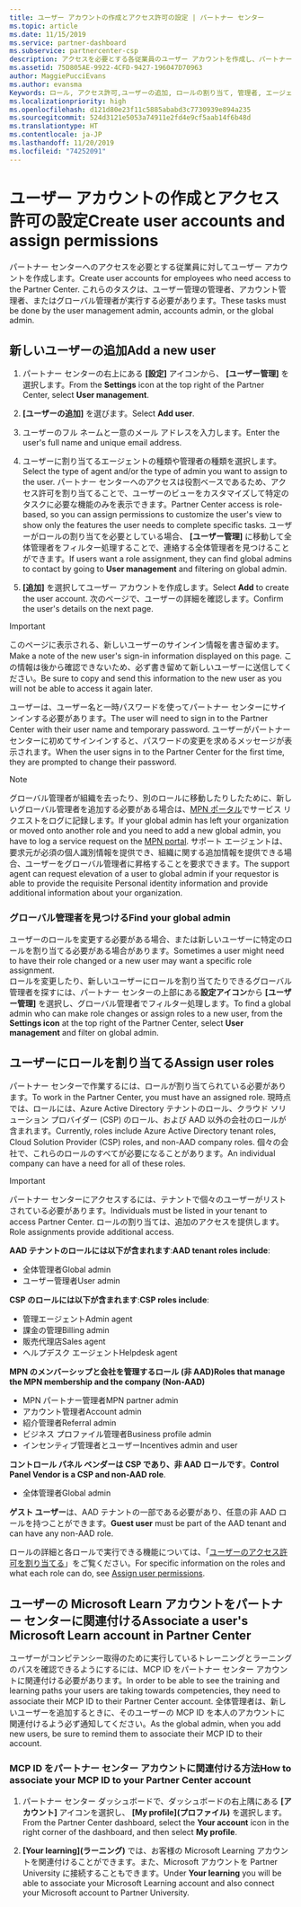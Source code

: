 ```yaml
---
title: ユーザー アカウントの作成とアクセス許可の設定 | パートナー センター
ms.topic: article
ms.date: 11/15/2019
ms.service: partner-dashboard
ms.subservice: partnercenter-csp
description: アクセスを必要とする各従業員のユーザー アカウントを作成し、パートナー センターでロールを割り当てる方法について説明します。 別の管理者特権を持つユーザーが、これを行うことができます。
ms.assetid: 75D805AE-9922-4CFD-9427-196047D70963
author: MaggiePucciEvans
ms.author: evansma
Keywords: ロール, アクセス許可,ユーザーの追加, ロールの割り当て, 管理者, エージェント,
ms.localizationpriority: high
ms.openlocfilehash: d121d80e23f11c5885ababd3c7730939e894a235
ms.sourcegitcommit: 524d3121e5053a74911e2fd4e9cf5aab14f6b48d
ms.translationtype: HT
ms.contentlocale: ja-JP
ms.lasthandoff: 11/20/2019
ms.locfileid: "74252091"
---
```

# <a name="create-user-accounts-and-assign-permissions"></a><span data-ttu-id="31854-105">ユーザー アカウントの作成とアクセス許可の設定</span><span class="sxs-lookup"><span data-stu-id="31854-105">Create user accounts and assign permissions</span></span>

<span data-ttu-id="31854-106">パートナー センターへのアクセスを必要とする従業員に対してユーザー アカウントを作成します。</span><span class="sxs-lookup"><span data-stu-id="31854-106">Create user accounts for employees who need access to the Partner Center.</span></span> <span data-ttu-id="31854-107">これらのタスクは、ユーザー管理の管理者、アカウント管理者、またはグローバル管理者が実行する必要があります。</span><span class="sxs-lookup"><span data-stu-id="31854-107">These tasks must be done by the user management admin, accounts admin, or the global admin.</span></span> 


## <a name="add-a-new-user"></a><span data-ttu-id="31854-108">新しいユーザーの追加</span><span class="sxs-lookup"><span data-stu-id="31854-108">Add a new user</span></span>

1. <span data-ttu-id="31854-109">パートナー センターの右上にある **[設定]** アイコンから、 **[ユーザー管理]** を選択します。</span><span class="sxs-lookup"><span data-stu-id="31854-109">From the **Settings** icon at the top right of the Partner Center, select **User management**.</span></span>

2.  <span data-ttu-id="31854-110">**[ユーザーの追加]** を選びます。</span><span class="sxs-lookup"><span data-stu-id="31854-110">Select **Add user**.</span></span>

3.  <span data-ttu-id="31854-111">ユーザーのフル ネームと一意のメール アドレスを入力します。</span><span class="sxs-lookup"><span data-stu-id="31854-111">Enter the user's full name and unique email address.</span></span>

4.  <span data-ttu-id="31854-112">ユーザーに割り当てるエージェントの種類や管理者の種類を選択します。</span><span class="sxs-lookup"><span data-stu-id="31854-112">Select the type of agent and/or the type of admin you want to assign to the user.</span></span> <span data-ttu-id="31854-113">パートナー センターへのアクセスは役割ベースであるため、アクセス許可を割り当てることで、ユーザーのビューをカスタマイズして特定のタスクに必要な機能のみを表示できます。</span><span class="sxs-lookup"><span data-stu-id="31854-113">Partner Center access is role-based, so you can assign permissions to customize the user's view to show only the features the user needs to complete specific tasks.</span></span>  <span data-ttu-id="31854-114">ユーザーがロールの割り当てを必要としている場合、 **[ユーザー管理]** に移動して全体管理者をフィルター処理することで、連絡する全体管理者を見つけることができます。</span><span class="sxs-lookup"><span data-stu-id="31854-114">If users want a role assignment, they can find global admins to contact by going to **User management** and filtering on global admin.</span></span>

5.  <span data-ttu-id="31854-115">**[追加]** を選択してユーザー アカウントを作成します。</span><span class="sxs-lookup"><span data-stu-id="31854-115">Select **Add** to create the user account.</span></span> <span data-ttu-id="31854-116">次のページで、ユーザーの詳細を確認します。</span><span class="sxs-lookup"><span data-stu-id="31854-116">Confirm the user's details on the next page.</span></span>

> [!IMPORTANT]  
> <span data-ttu-id="31854-117">このページに表示される、新しいユーザーのサインイン情報を書き留めます。</span><span class="sxs-lookup"><span data-stu-id="31854-117">Make a note of the new user's sign-in information displayed on this page.</span></span> <span data-ttu-id="31854-118">この情報は後から確認できないため、必ず書き留めて新しいユーザーに送信してください。</span><span class="sxs-lookup"><span data-stu-id="31854-118">Be sure to copy and send this information to the new user as you will not be able to access it again later.</span></span> 

<span data-ttu-id="31854-119">ユーザーは、ユーザー名と一時パスワードを使ってパートナー センターにサインインする必要があります。</span><span class="sxs-lookup"><span data-stu-id="31854-119">The user will need to sign in to the Partner Center with their user name and temporary password.</span></span> <span data-ttu-id="31854-120">ユーザーがパートナーセンターに初めてサインインすると、パスワードの変更を求めるメッセージが表示されます。</span><span class="sxs-lookup"><span data-stu-id="31854-120">When the user signs in to the Partner Center for the first time, they are prompted to change their password.</span></span> 

> [!NOTE]  
>  <span data-ttu-id="31854-121">グローバル管理者が組織を去ったり、別のロールに移動したりしたために、新しいグローバル管理者を追加する必要がある場合は、[MPN ポータル](https://partner.microsoft.com/support)でサービス リクエストをログに記録します。</span><span class="sxs-lookup"><span data-stu-id="31854-121">If your global admin has left your organization or moved onto another role and you need to add a new global admin, you have to log a service request on the [MPN portal](https://partner.microsoft.com/support).</span></span> <span data-ttu-id="31854-122">サポート エージェントは、要求元が必須の個人識別情報を提供でき、組織に関する追加情報を提供できる場合、ユーザーをグローバル管理者に昇格することを要求できます。</span><span class="sxs-lookup"><span data-stu-id="31854-122">The support agent can request elevation of a user to global admin if your requestor is able to provide the requisite Personal identity information and provide additional information about your organization.</span></span>

### <a name="find-your-global-admin"></a><span data-ttu-id="31854-123">グローバル管理者を見つける</span><span class="sxs-lookup"><span data-stu-id="31854-123">Find your global admin</span></span>

<span data-ttu-id="31854-124">ユーザーのロールを変更する必要がある場合、または新しいユーザーに特定のロールを割り当てる必要がある場合があります。</span><span class="sxs-lookup"><span data-stu-id="31854-124">Sometimes a user might need to have their role changed or a new user may want a specific role assignment.</span></span>  
<span data-ttu-id="31854-125">ロールを変更したり、新しいユーザーにロールを割り当てたりできるグローバル管理者を探すには、パートナー センターの上部にある**設定アイコン**から **[ユーザー管理]** を選択し、グローバル管理者でフィルター処理します。</span><span class="sxs-lookup"><span data-stu-id="31854-125">To find a global admin who can make role changes or assign roles to a new user, from the **Settings icon** at the top right of the Partner Center, select **User management** and filter on global admin.</span></span> 

## <a name="assign-user-roles"></a><span data-ttu-id="31854-126">ユーザーにロールを割り当てる</span><span class="sxs-lookup"><span data-stu-id="31854-126">Assign user roles</span></span>

<span data-ttu-id="31854-127">パートナー センターで作業するには、ロールが割り当てられている必要があります。</span><span class="sxs-lookup"><span data-stu-id="31854-127">To work in the Partner Center, you must have an assigned role.</span></span>  <span data-ttu-id="31854-128">現時点では、ロールには、Azure Active Directory テナントのロール、クラウド ソリューション プロバイダー (CSP) のロール、および AAD 以外の会社のロールが含まれます。</span><span class="sxs-lookup"><span data-stu-id="31854-128">Currently, roles include Azure Active Directory tenant roles, Cloud Solution Provider (CSP) roles, and non-AAD company roles.</span></span> <span data-ttu-id="31854-129">個々の会社で、これらのロールのすべてが必要になることがあります。</span><span class="sxs-lookup"><span data-stu-id="31854-129">An individual company can have a need for all of these roles.</span></span>

>[!Important]
><span data-ttu-id="31854-130">パートナー センターにアクセスするには、テナントで個々のユーザーがリストされている必要があります。</span><span class="sxs-lookup"><span data-stu-id="31854-130">Individuals must be listed in your tenant to access Partner Center.</span></span> <span data-ttu-id="31854-131">ロールの割り当ては、追加のアクセスを提供します。</span><span class="sxs-lookup"><span data-stu-id="31854-131">Role assignments provide additional access.</span></span>


<span data-ttu-id="31854-132">**AAD テナントのロールには以下が含まれます**:</span><span class="sxs-lookup"><span data-stu-id="31854-132">**AAD tenant roles include**:</span></span>
- <span data-ttu-id="31854-133">全体管理者</span><span class="sxs-lookup"><span data-stu-id="31854-133">Global admin</span></span>
- <span data-ttu-id="31854-134">ユーザー管理者</span><span class="sxs-lookup"><span data-stu-id="31854-134">User admin</span></span>

<span data-ttu-id="31854-135">**CSP のロールには以下が含まれます**:</span><span class="sxs-lookup"><span data-stu-id="31854-135">**CSP roles include**:</span></span>
- <span data-ttu-id="31854-136">管理エージェント</span><span class="sxs-lookup"><span data-stu-id="31854-136">Admin agent</span></span>
- <span data-ttu-id="31854-137">課金の管理</span><span class="sxs-lookup"><span data-stu-id="31854-137">Billing admin</span></span>
- <span data-ttu-id="31854-138">販売代理店</span><span class="sxs-lookup"><span data-stu-id="31854-138">Sales agent</span></span>
- <span data-ttu-id="31854-139">ヘルプデスク エージェント</span><span class="sxs-lookup"><span data-stu-id="31854-139">Helpdesk agent</span></span>

<span data-ttu-id="31854-140">**MPN のメンバーシップと会社を管理するロール (非 AAD)**</span><span class="sxs-lookup"><span data-stu-id="31854-140">**Roles that manage the MPN membership and the company (Non-AAD)**</span></span>
- <span data-ttu-id="31854-141">MPN パートナー管理者</span><span class="sxs-lookup"><span data-stu-id="31854-141">MPN partner admin</span></span>
- <span data-ttu-id="31854-142">アカウント管理者</span><span class="sxs-lookup"><span data-stu-id="31854-142">Account admin</span></span>
- <span data-ttu-id="31854-143">紹介管理者</span><span class="sxs-lookup"><span data-stu-id="31854-143">Referral admin</span></span>
- <span data-ttu-id="31854-144">ビジネス プロファイル管理者</span><span class="sxs-lookup"><span data-stu-id="31854-144">Business profile admin</span></span>
- <span data-ttu-id="31854-145">インセンティブ管理者とユーザー</span><span class="sxs-lookup"><span data-stu-id="31854-145">Incentives admin and user</span></span>

<span data-ttu-id="31854-146">**コントロール パネル ベンダーは CSP であり、非 AAD ロールです**。</span><span class="sxs-lookup"><span data-stu-id="31854-146">**Control Panel Vendor is a CSP and non-AAD role**.</span></span>
- <span data-ttu-id="31854-147">全体管理者</span><span class="sxs-lookup"><span data-stu-id="31854-147">Global admin</span></span>

<span data-ttu-id="31854-148">**ゲスト ユーザー**は、AAD テナントの一部である必要があり、任意の非 AAD ロールを持つことができます。</span><span class="sxs-lookup"><span data-stu-id="31854-148">**Guest user** must be part of the AAD tenant and can have any non-AAD role.</span></span>

<span data-ttu-id="31854-149">ロールの詳細と各ロールで実行できる機能については、「[ユーザーのアクセス許可を割り当てる](permissions-overview.md)」をご覧ください。</span><span class="sxs-lookup"><span data-stu-id="31854-149">For specific information on the roles and what each role can do, see [Assign user permissions](permissions-overview.md).</span></span>

## <a name="associate-a-users-microsoft-learn-account-in-partner-center"></a><span data-ttu-id="31854-150">ユーザーの Microsoft Learn アカウントをパートナー センターに関連付ける</span><span class="sxs-lookup"><span data-stu-id="31854-150">Associate a user's Microsoft Learn account in Partner Center</span></span>

<span data-ttu-id="31854-151">ユーザーがコンピテンシー取得のために実行しているトレーニングとラーニングのパスを確認できるようにするには、MCP ID をパートナー センター アカウントに関連付ける必要があります。</span><span class="sxs-lookup"><span data-stu-id="31854-151">In order to be able to see the training and learning paths your users are taking towards competencies, they need to associate their MCP ID to their Partner Center account.</span></span> <span data-ttu-id="31854-152">全体管理者は、新しいユーザーを追加するときに、そのユーザーの MCP ID を本人のアカウントに関連付けるよう必ず通知してください。</span><span class="sxs-lookup"><span data-stu-id="31854-152">As the global admin, when you add new users, be sure to remind them to associate their MCP ID to their account.</span></span> 

### <a name="how-to-associate-your-mcp-id-to-your-partner-center-account"></a><span data-ttu-id="31854-153">MCP ID をパートナー センター アカウントに関連付ける方法</span><span class="sxs-lookup"><span data-stu-id="31854-153">How to associate your MCP ID to your Partner Center account</span></span>

1. <span data-ttu-id="31854-154">パートナー センター ダッシュボードで、ダッシュボードの右上隅にある **[アカウント]** アイコンを選択し、 **[My profile]\(プロファイル\)** を選択します。</span><span class="sxs-lookup"><span data-stu-id="31854-154">From the Partner Center dashboard, select the **Your account** icon in the right corner of the dashboard, and then select **My profile**.</span></span>

2. <span data-ttu-id="31854-155">**[Your learning]\(ラーニング\)** では、お客様の Microsoft Learning アカウントを関連付けることができます。また、Microsoft アカウントを Partner University に接続することもできます。</span><span class="sxs-lookup"><span data-stu-id="31854-155">Under **Your learning** you will be able to associate your Microsoft Learning account and also connect your Microsoft account to Partner University.</span></span>








